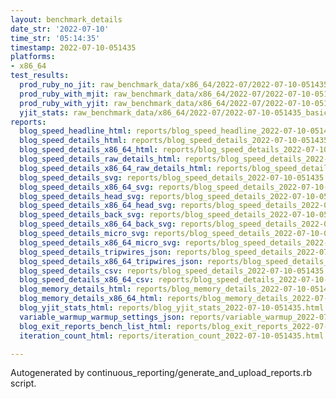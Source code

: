 ```yaml
---
layout: benchmark_details
date_str: '2022-07-10'
time_str: '05:14:35'
timestamp: 2022-07-10-051435
platforms:
- x86_64
test_results:
  prod_ruby_no_jit: raw_benchmark_data/x86_64/2022-07/2022-07-10-051435_basic_benchmark_prod_ruby_no_jit.json
  prod_ruby_with_mjit: raw_benchmark_data/x86_64/2022-07/2022-07-10-051435_basic_benchmark_prod_ruby_with_mjit.json
  prod_ruby_with_yjit: raw_benchmark_data/x86_64/2022-07/2022-07-10-051435_basic_benchmark_prod_ruby_with_yjit.json
  yjit_stats: raw_benchmark_data/x86_64/2022-07/2022-07-10-051435_basic_benchmark_yjit_stats.json
reports:
  blog_speed_headline_html: reports/blog_speed_headline_2022-07-10-051435.html
  blog_speed_details_html: reports/blog_speed_details_2022-07-10-051435.html
  blog_speed_details_x86_64_html: reports/blog_speed_details_2022-07-10-051435.x86_64.html
  blog_speed_details_raw_details_html: reports/blog_speed_details_2022-07-10-051435.raw_details.html
  blog_speed_details_x86_64_raw_details_html: reports/blog_speed_details_2022-07-10-051435.x86_64.raw_details.html
  blog_speed_details_svg: reports/blog_speed_details_2022-07-10-051435.svg
  blog_speed_details_x86_64_svg: reports/blog_speed_details_2022-07-10-051435.x86_64.svg
  blog_speed_details_head_svg: reports/blog_speed_details_2022-07-10-051435.head.svg
  blog_speed_details_x86_64_head_svg: reports/blog_speed_details_2022-07-10-051435.x86_64.head.svg
  blog_speed_details_back_svg: reports/blog_speed_details_2022-07-10-051435.back.svg
  blog_speed_details_x86_64_back_svg: reports/blog_speed_details_2022-07-10-051435.x86_64.back.svg
  blog_speed_details_micro_svg: reports/blog_speed_details_2022-07-10-051435.micro.svg
  blog_speed_details_x86_64_micro_svg: reports/blog_speed_details_2022-07-10-051435.x86_64.micro.svg
  blog_speed_details_tripwires_json: reports/blog_speed_details_2022-07-10-051435.tripwires.json
  blog_speed_details_x86_64_tripwires_json: reports/blog_speed_details_2022-07-10-051435.x86_64.tripwires.json
  blog_speed_details_csv: reports/blog_speed_details_2022-07-10-051435.csv
  blog_speed_details_x86_64_csv: reports/blog_speed_details_2022-07-10-051435.x86_64.csv
  blog_memory_details_html: reports/blog_memory_details_2022-07-10-051435.html
  blog_memory_details_x86_64_html: reports/blog_memory_details_2022-07-10-051435.x86_64.html
  blog_yjit_stats_html: reports/blog_yjit_stats_2022-07-10-051435.html
  variable_warmup_warmup_settings_json: reports/variable_warmup_2022-07-10-051435.warmup_settings.json
  blog_exit_reports_bench_list_html: reports/blog_exit_reports_2022-07-10-051435.bench_list.html
  iteration_count_html: reports/iteration_count_2022-07-10-051435.html

---
```

Autogenerated by continuous_reporting/generate_and_upload_reports.rb script.
